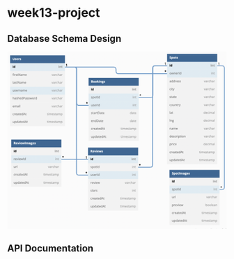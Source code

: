 # week13-project

## Database Schema Design

![db-schema]

[db-schema]: images/airbnb_dbdiagram.png
## API Documentation
